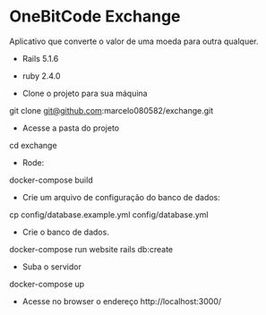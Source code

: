 # OneBitCode Exchange

Aplicativo que converte o valor de uma moeda para outra qualquer.

* Rails 5.1.6

* ruby 2.4.0

* Clone o projeto para sua máquina

git clone git@github.com:marcelo080582/exchange.git

* Acesse a pasta do projeto

cd exchange

* Rode:

docker-compose build

* Crie um arquivo de configuração do banco de dados:

cp config/database.example.yml config/database.yml

* Crie o banco de dados.

docker-compose run website rails db:create

* Suba o servidor

docker-compose up

* Acesse no browser o endereço http://localhost:3000/
